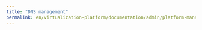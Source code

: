 ```yaml
---
title: "DNS management"
permalink: en/virtualization-platform/documentation/admin/platform-management/traffic-control/dns.html
---
```

